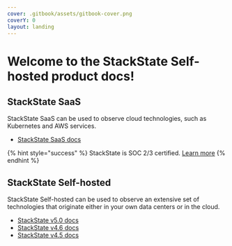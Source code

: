 ```yaml
---
cover: .gitbook/assets/gitbook-cover.png
coverY: 0
layout: landing
---
```


# Welcome to the StackState Self-hosted product docs!


## StackState SaaS

StackState SaaS can be used to observe cloud technologies, such as Kubernetes and AWS services. 

* [StackState SaaS docs](https://docs.stackstate.com/v/stackstate-saas/)

{% hint style="success" %}
StackState is SOC 2/3 certified. [Learn more](link.com)
{% endhint %}

## StackState Self-hosted

StackState Self-hosted can be used to observe an extensive set of technologies that originate either in your own data centers or in the cloud.

* [StackState v5.0 docs](https://docs.stackstate.com/)
* [StackState v4.6 docs](https://docs.stackstate.com/v/4.6/)
* [StackState v4.5 docs](https://docs.stackstate.com/v/4.5/)
